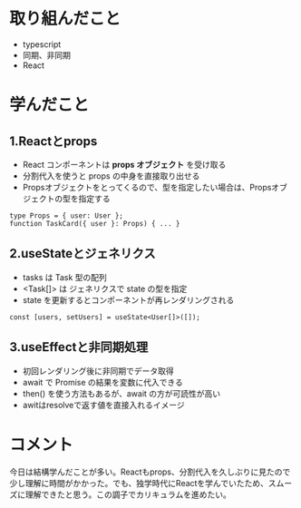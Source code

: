 # 取り組んだこと
- typescript
- 同期、非同期
- React

# 学んだこと
## 1.Reactとprops
- React コンポーネントは **props オブジェクト** を受け取る
- 分割代入を使うと props の中身を直接取り出せる
- Propsオブジェクトをとってくるので、型を指定したい場合は、Propsオブジェクトの型を指定する
```
type Props = { user: User };
function TaskCard({ user }: Props) { ... }

```

## 2.useStateとジェネリクス
- tasks は Task 型の配列
- <Task[]> は ジェネリクスで state の型を指定
- state を更新するとコンポーネントが再レンダリングされる
```
const [users, setUsers] = useState<User[]>([]);

```

## 3.useEffectと非同期処理
- 初回レンダリング後に非同期でデータ取得
- await で Promise の結果を変数に代入できる
- then() を使う方法もあるが、await の方が可読性が高い
- awitはresolveで返す値を直接入れるイメージ



# コメント
今日は結構学んだことが多い。Reactもprops、分割代入を久しぶりに見たので少し理解に時間がかかった。でも、独学時代にReactを学んでいたため、スムーズに理解できたと思う。この調子でカリキュラムを進めたい。